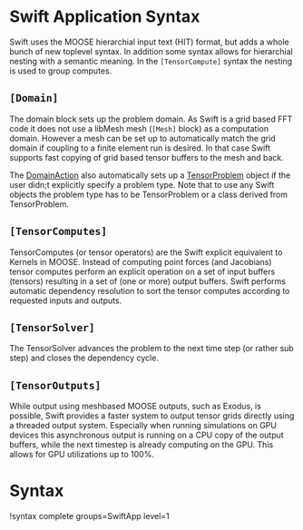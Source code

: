 # Swift Application Syntax

Swift uses the MOOSE hierarchial input text (HIT) format, but adds a whole bunch
of new toplevel syntax. In addition some syntax allows for hierarchial nesting
with a semantic meaning. In the `[TensorCompute]` syntax the nesting is used to
group computes.

## `[Domain]`

The domain block sets up the problem domain. As Swift is a grid based FFT code
it does not use a libMesh mesh (`[Mesh]` block) as a computation domain. However
a mesh can be set up to automatically match the grid domain if coupling to a
finite element run is desired. In that case Swift supports fast copying of grid
based tensor buffers to the mesh and back.

The [DomainAction](DomainAction.md) also automatically sets up a
[TensorProblem](TensorProblem.md) object if the user didn;t explicitly specify a
problem type. Note that to use any Swift objects the problem type has to be
TensorProblem or a class derived from TensorProblem.

## `[TensorComputes]`

TensorComputes (or tensor operators) are the Swift explicit equivalent to
Kernels in MOOSE. Instead of computing point forces (and Jacobians) tensor
computes perform an explicit operation on a set of input buffers (tensors)
resulting in a set of (one or more) output buffers. Swift performs automatic
dependency resolution to sort the tensor computes according to requested inputs
and outputs.

## `[TensorSolver]`

The TensorSolver advances the problem to the next time step (or rather sub step)
and closes the dependency cycle.

## `[TensorOutputs]`

While output using meshbased MOOSE outputs, such as Exodus, is possible, Swift
provides a faster system to output tensor grids directly using a threaded output
system. Especially when running simulations on GPU devices this asynchronous
output is running on a CPU copy of the output buffers, while the next timestep
is already computing on the GPU. This allows for GPU utilizations up to 100%.

# Syntax

!syntax complete groups=SwiftApp level=1
